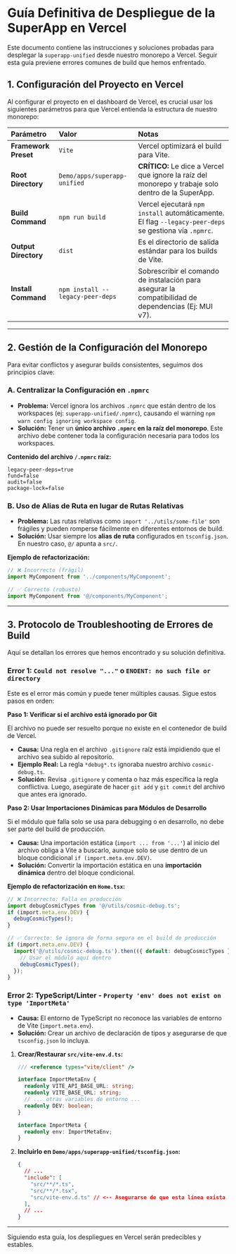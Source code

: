 # Guía Definitiva de Despliegue de la SuperApp en Vercel

Este documento contiene las instrucciones y soluciones probadas para desplegar la `superapp-unified` desde nuestro monorepo a Vercel. Seguir esta guía previene errores comunes de build que hemos enfrentado.

## 1. Configuración del Proyecto en Vercel

Al configurar el proyecto en el dashboard de Vercel, es crucial usar los siguientes parámetros para que Vercel entienda la estructura de nuestro monorepo:

| Parámetro | Valor | Notas |
| :--- | :--- | :--- |
| **Framework Preset** | `Vite` | Vercel optimizará el build para Vite. |
| **Root Directory** | `Demo/apps/superapp-unified` | **CRÍTICO:** Le dice a Vercel que ignore la raíz del monorepo y trabaje solo dentro de la SuperApp. |
| **Build Command** | `npm run build` | Vercel ejecutará `npm install` automáticamente. El flag `--legacy-peer-deps` se gestiona vía `.npmrc`. |
| **Output Directory** | `dist` | Es el directorio de salida estándar para los builds de Vite. |
| **Install Command** | `npm install --legacy-peer-deps` | Sobrescribir el comando de instalación para asegurar la compatibilidad de dependencias (Ej: MUI v7). |

---

## 2. Gestión de la Configuración del Monorepo

Para evitar conflictos y asegurar builds consistentes, seguimos dos principios clave:

### A. Centralizar la Configuración en `.npmrc`

- **Problema:** Vercel ignora los archivos `.npmrc` que están dentro de los workspaces (ej: `superapp-unified/.npmrc`), causando el warning `npm warn config ignoring workspace config`.
- **Solución:** Tener un **único archivo `.npmrc` en la raíz del monorepo**. Este archivo debe contener toda la configuración necesaria para todos los workspaces.

**Contenido del archivo `/.npmrc` raíz:**
```
legacy-peer-deps=true
fund=false
audit=false
package-lock=false
```

### B. Uso de Alias de Ruta en lugar de Rutas Relativas

- **Problema:** Las rutas relativas como `import '../utils/some-file'` son frágiles y pueden romperse fácilmente en diferentes entornos de build.
- **Solución:** Usar siempre los **alias de ruta** configurados en `tsconfig.json`. En nuestro caso, `@/` apunta a `src/`.

**Ejemplo de refactorización:**
```typescript
// ❌ Incorrecto (frágil)
import MyComponent from '../components/MyComponent';

// ✅ Correcto (robusto)
import MyComponent from '@/components/MyComponent';
```

---

## 3. Protocolo de Troubleshooting de Errores de Build

Aquí se detallan los errores que hemos encontrado y su solución definitiva.

### Error 1: `Could not resolve "..."` o `ENOENT: no such file or directory`

Este es el error más común y puede tener múltiples causas. Sigue estos pasos en orden:

**Paso 1: Verificar si el archivo está ignorado por Git**

El archivo no puede ser resuelto porque no existe en el contenedor de build de Vercel.
- **Causa:** Una regla en el archivo `.gitignore` raíz está impidiendo que el archivo sea subido al repositorio.
- **Ejemplo Real:** La regla `*debug*.ts` ignoraba nuestro archivo `cosmic-debug.ts`.
- **Solución:** Revisa `.gitignore` y comenta o haz más específica la regla conflictiva. Luego, asegúrate de hacer `git add` y `git commit` del archivo que antes era ignorado.

**Paso 2: Usar Importaciones Dinámicas para Módulos de Desarrollo**

Si el módulo que falla solo se usa para debugging o en desarrollo, no debe ser parte del build de producción.
- **Causa:** Una importación estática (`import ... from '...'`) al inicio del archivo obliga a Vite a buscarlo, aunque solo se use dentro de un bloque condicional `if (import.meta.env.DEV)`.
- **Solución:** Convertir la importación estática en una **importación dinámica** dentro del bloque condicional.

**Ejemplo de refactorización en `Home.tsx`:**
```typescript
// ❌ Incorrecto: Falla en producción
import debugCosmicTypes from '@/utils/cosmic-debug.ts';
if (import.meta.env.DEV) {
  debugCosmicTypes();
}

// ✅ Correcto: Se ignora de forma segura en el build de producción
if (import.meta.env.DEV) {
  import('@/utils/cosmic-debug.ts').then(({ default: debugCosmicTypes }) => {
    // Usar el módulo aquí dentro
    debugCosmicTypes();
  });
}
```

### Error 2: TypeScript/Linter - `Property 'env' does not exist on type 'ImportMeta'`

- **Causa:** El entorno de TypeScript no reconoce las variables de entorno de Vite (`import.meta.env`).
- **Solución:** Crear un archivo de declaración de tipos y asegurarse de que `tsconfig.json` lo incluya.

1.  **Crear/Restaurar `src/vite-env.d.ts`:**
    ```typescript
    /// <reference types="vite/client" />

    interface ImportMetaEnv {
      readonly VITE_API_BASE_URL: string;
      readonly VITE_BASE_URL: string;
      // ... otras variables de entorno ...
      readonly DEV: boolean;
    }

    interface ImportMeta {
      readonly env: ImportMetaEnv;
    }
    ```

2.  **Incluirlo en `Demo/apps/superapp-unified/tsconfig.json`:**
    ```json
    {
      // ...
      "include": [
        "src/**/*.ts",
        "src/**/*.tsx",
        "src/vite-env.d.ts" // <-- Asegurarse de que esta línea exista
      ],
      // ...
    }
    ```
---

Siguiendo esta guía, los despliegues en Vercel serán predecibles y estables. 
